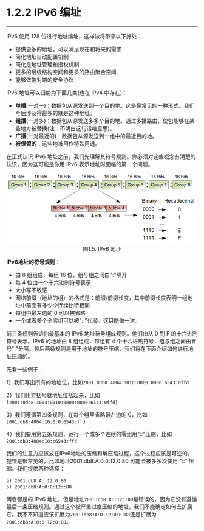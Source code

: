 # 1.2.2 IPv6 编址
------
IPv6 使用 128 位进行地址编址，这样做将带来以下好处：
* 提供更多的地址，可以满足现在和将来的需求
* 简化地址自动配置机制
* 简化是地址管理和授权机制
* 更多的层级结构空间和更多的路由聚合空间
* 能够做端对端的安全协议


IPv6 地址可以归纳为下面几类(也在 IPv4 中存在)：

* **单播**(一对一)：数据包从源发送到一个目的地。这是最常见的一种形式。我们今后涉及得最多的就是这种地址。
* **组播**(一对多)：数据包从源发送多多个目的地。通过多播路由，使包能够在某些地方被替换(注：不明白这句话啥意思)。
* **广播**(一对最近的)：数据包从源发送到一组中的最近目的地。
* **被保留的**：这些地被用作特殊用途。

在正式认识 IPv6 地址之前，我们先理解其符号规则。你必须对这些概念有清楚的认识，因为这可能是你用 IPv6 表示地址时面临的第一个问题。

<center><img src="images/iot_in_five_days/1/image010.png" /></center>
<center>图1.5. IPv6 地址</center>

**IPv6地址的符号规则**：
* 由 8 组组成，每组 16 位，组与组之间由":"隔开
* 每 4 位由一个十六进制符号表示
* 大小写不敏感
* 网络前缀（地址的组）的格式是：前缀/前缀长度，其中前缀长度表明一组地址中前面有多少个连续比特相同
* 每组中最左边的 0 可以被省略
* 一个或者多个全零组可以被"::"代替。这只能做一次。

前三条规则告诉你最基本的 IPv6 地址符号组成规则。他们由从 0 到 F 的十六进制符号表示。IPv6 的地址由 8 组组成，每组有 4 个十六进制符号，组与组之间由冒号":"分隔。最后两条规则是用于地址的符号压缩，我们将在下面介绍如何进行地址压缩的。

先看一些例子：

1）我们写出所有的地址位，比如```2001:0db8:4004:0010:0000:0000:6543:0ffd```

2）我们用方括号就地址位括起来，比如```[2001:0db8:4004:0010:0000:0000:6543:0ffd]```

3）我们遵循第四条规则，在每个组里省略最左边的 0，比如```2001:db8:4004:10:0:0:6543:ffd```

4）我们要用第五条规则，运行一个或多个连续的零组用"::"压缩，比如```2001:db8:4004:10::6543:ffd```

我们的注意力应该放在IPv6地址的压缩和解压缩过程，这个过程应该是可逆的。犯错是很常见的，比如地址2001:db8:A:0:0:12:0:80 可能会被多多次使用 "::" 压缩。我们提供两种选择：

	a) 2001:db8:A::12:0:80
    b) 2001:db8:A:0:0:12::80
两者都是的 IPv6 地址，但是地址```2001:db8:A::12::80```是错误的，因为它没有遵循最后一条压缩规则。通过这个被严重过度压缩的地址，我们不能确定如何去扩展它。我不不知道应该扩展为```2001:db8:A:0:12:0:0:80```还是扩展为```2001:db8:A:0:0:12:0:80```。
